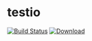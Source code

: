 # testio

[![Build Status](https://travis-ci.org/d10xa/testio.svg?branch=master)](https://travis-ci.org/d10xa/testio)
[ ![Download](https://api.bintray.com/packages/d10xa/maven/ru.d10xa%3Atestio/images/download.svg) ](https://bintray.com/d10xa/maven/ru.d10xa%3Atestio/_latestVersion)
